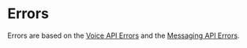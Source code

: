 # Errors

Errors are based on the [Voice API Errors](../voice/errors.md) and the [Messaging API Errors](../messaging/errors/about.md).
